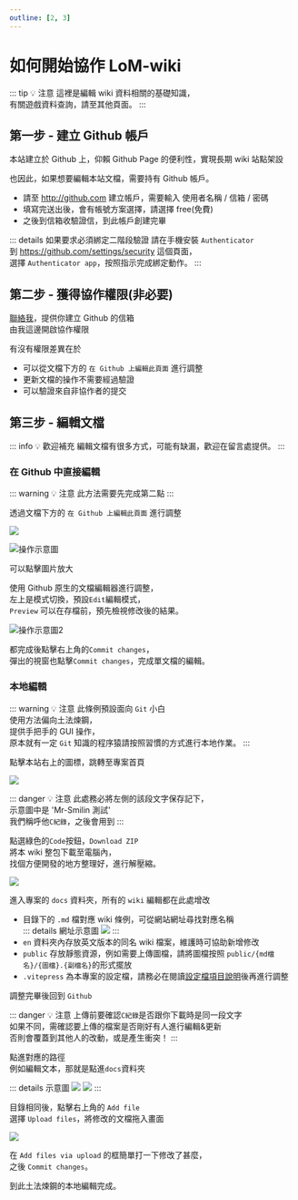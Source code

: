 ```yaml
---
outline: [2, 3]
---
```


# 如何開始協作 LoM-wiki

::: tip 💡 注意
這裡是編輯 wiki 資料相關的基礎知識，  
有關遊戲資料查詢，請至其他頁面。
:::

## 第一步 - 建立 Github 帳戶

本站建立於 Github 上，仰賴 Github Page 的便利性，實現長期 wiki 站點架設

也因此，如果想要編輯本站文檔，需要持有 Github 帳戶。

- 請至 http://github.com 建立帳戶，需要輸入 使用者名稱 / 信箱 / 密碼
- 填寫完送出後，會有帳號方案選擇，請選擇 free(免費)
- 之後到信箱收驗證信，到此帳戶創建完畢

::: details 如果要求必須綁定二階段驗證
請在手機安裝 `Authenticator`  
到 https://github.com/settings/security 這個頁面，  
選擇 `Authenticator app`，按照指示完成綁定動作。
:::

## 第二步 - 獲得協作權限(非必要)

[聯絡我](mailto:lion31lion31@gmail.com)，提供你建立 Github 的信箱  
由我這邊開啟協作權限

有沒有權限差異在於

- 可以從文檔下方的 `在 Github 上編輯此頁面` 進行調整
- 更新文檔的操作不需要經過驗證
- 可以驗證來自非協作者的提交

## 第三步 - 編輯文檔

::: info 💡 歡迎補充
編輯文檔有很多方式，可能有缺漏，歡迎在留言處提供。
:::

### 在 Github 中直接編輯

::: warning 💡 注意
此方法需要先完成第二點
:::

透過文檔下方的 `在 Github 上編輯此頁面` 進行調整

![](/images/1-1-devlep-start/01.jpg)

![操作示意圖](/images/1-1-devlep-start/02.jpg)

可以點擊圖片放大

使用 Github 原生的文檔編輯器進行調整，  
左上是模式切換，預設`Edit`編輯模式，  
`Preview` 可以在存檔前，預先檢視修改後的結果。

![操作示意圖2](/images/1-1-devlep-start/03.jpg)

都完成後點擊右上角的`Commit changes`，  
彈出的視窗也點擊`Commit changes`，完成單文檔的編輯。

### 本地編輯

::: warning 💡 注意
此條例預設面向 `Git` 小白  
使用方法偏向土法煉鋼，  
提供手把手的 GUI 操作，  
原本就有一定 `Git` 知識的程序猿請按照習慣的方式進行本地作業。
:::

點擊本站右上的圖標，跳轉至專案首頁

![](/images/1-1-devlep-start/04.jpg)

::: danger 💡 注意
此處務必將左側的該段文字保存記下，  
示意圖中是 'Mr-Smilin 測試'  
我們稱呼他`C紀錄`，之後會用到
:::

點選綠色的`Code`按鈕，`Download ZIP`  
將本 wiki 整包下載至電腦內，  
找個方便開發的地方整理好，進行解壓縮。

![](/images/1-1-devlep-start/05.jpg)

進入專案的 `docs` 資料夾，所有的 `wiki` 編輯都在此處增改

- 目錄下的 `.md` 檔對應 wiki 條例，可從網站網址尋找對應名稱  
  ::: details 網址示意圖
  ![](/images/1-1-devlep-start/06.jpg)
  :::
- `en` 資料夾內存放英文版本的同名 wiki 檔案，維護時可協助新增修改
- `public` 存放靜態資源，例如需要上傳圖檔，請將圖檔按照 `public/{md檔名}/{圖檔}.{副檔名}`的形式擺放
- `.vitepress` 為本專案的設定檔，請務必在閱讀[設定檔項目說明](/1-2-devlep-vitepress)後再進行調整

調整完畢後回到 `Github`

::: danger 💡 注意
上傳前要確認`C紀錄`是否跟你下載時是同一段文字  
如果不同，需確認要上傳的檔案是否剛好有人進行編輯&更新  
否則會覆蓋到其他人的改動，或是產生衝突！
:::

點進對應的路徑  
例如編輯文本，那就是點進`docs`資料夾

::: details 示意圖
![](/images/1-1-devlep-start/07.jpg)
![](/images/1-1-devlep-start/08.jpg)
:::

目錄相同後，點擊右上角的 `Add file`  
選擇 `Upload files`，將修改的文檔拖入畫面

![](/images/1-1-devlep-start/08.jpg)

在 `Add files via upload` 的框簡單打一下修改了甚麼，  
之後 `Commit changes`。

到此土法煉鋼的本地編輯完成。
